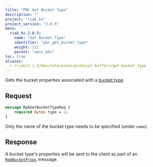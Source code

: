 ```yaml
---
title: "PBC Get Bucket Type"
description: ""
project: "riak_kv"
project_version: "2.0.5"
menu:
  riak_kv-2.0.5:
    name: "Get Bucket Type"
    identifier: "pbc_get_bucket_type"
    weight: 112
    parent: "apis_pbc"
toc: true
aliases:
  - /riak/2.1.3/dev/references/protocol-buffers/get-bucket-type
---
```


Gets the bucket properties associated with a [bucket type](/riak/kv/2.0.5/using/cluster-operations/bucket-types).

## Request

```protobuf
message RpbGetBucketTypeReq {
    required bytes type = 1;
}
```

Only the name of the bucket type needs to be specified (under `name`).

## Response

A bucket type's properties will be sent to the client as part of an
[`RpbBucketProps`](/riak/kv/2.0.5/developing/api/protocol-buffers/get-bucket-props) message.
